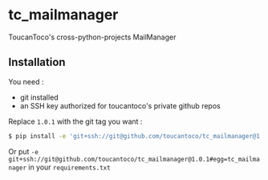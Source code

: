 # tc_mailmanager
ToucanToco's cross-python-projects MailManager

## Installation

You need : 
- git installed
- an SSH key authorized for toucantoco's private github repos

Replace `1.0.1` with the git tag you want :

```bash
$ pip install -e 'git+ssh://git@github.com/toucantoco/tc_mailmanager@1.0.1#egg=tc_mailmanager'
```

Or put `-e git+ssh://git@github.com/toucantoco/tc_mailmanager@1.0.1#egg=tc_mailmanager` in your `requirements.txt`

